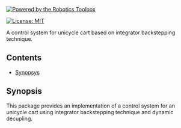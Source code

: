 [![Powered by the Robotics Toolbox](https://raw.githubusercontent.com/petercorke/robotics-toolbox-python/master/.github/svg/rtb_powered.min.svg)](https://github.com/petercorke/robotics-toolbox-python)

[![License: MIT](https://img.shields.io/badge/License-MIT-yellow.svg)](https://opensource.org/licenses/MIT)

A control system for unicycle cart based on integrator backstepping technique.

 ## Contents

- [Synopsys](#1)

<a id='1'></a>

## Synopsis

This package provides an implementation of a control system for an unicycle cart using integrator backstepping technique and dynamic decupling.
